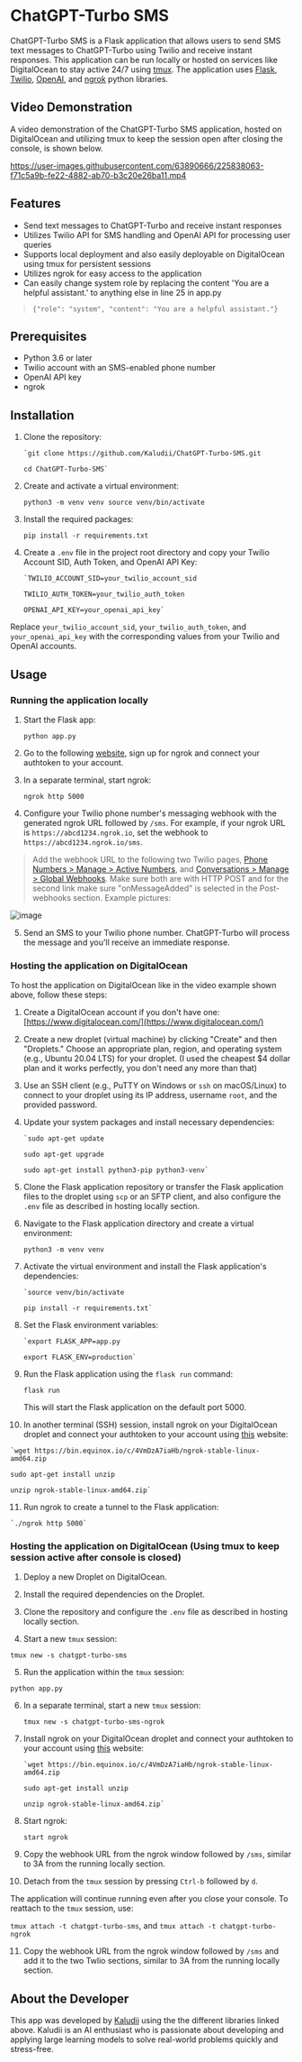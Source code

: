 


# ChatGPT-Turbo SMS

ChatGPT-Turbo SMS is a Flask application that allows users to send SMS text messages to ChatGPT-Turbo using Twilio and receive instant responses. This application can be run locally or hosted on services like DigitalOcean to stay active 24/7 using [tmux](https://github.com/tmux/tmux/wiki). The application uses [Flask](https://flask.palletsprojects.com/), [Twilio](https://www.twilio.com/), [OpenAI](https://openai.com/), and [ngrok](https://ngrok.com/) python libraries.

## Video Demonstration

A video demonstration of the ChatGPT-Turbo SMS application, hosted on DigitalOcean and utilizing tmux to keep the session open after closing the console, is shown below.

https://user-images.githubusercontent.com/63890666/225838063-f71c5a9b-fe22-4882-ab70-b3c20e26ba11.mp4


## Features

-   Send text messages to ChatGPT-Turbo and receive instant responses
-   Utilizes Twilio API for SMS handling and OpenAI API for processing user queries
-   Supports local deployment and also easily deployable on DigitalOcean using tmux for persistent sessions
-   Utilizes ngrok for easy access to the application
-   Can easily change system role by replacing the content 'You are a helpful assistant.' to anything else in line 25 in app.py
 > `{"role": "system", "content": "You are a helpful assistant."}`

## Prerequisites

-   Python 3.6 or later
-   Twilio account with an SMS-enabled phone number
-   OpenAI API key
-   ngrok

## Installation

1.  Clone the repository:
    
    	`git clone https://github.com/Kaludii/ChatGPT-Turbo-SMS.git
    
    	cd ChatGPT-Turbo-SMS` 
    
2.  Create and activate a virtual environment:
    
    `python3 -m venv venv
    source venv/bin/activate` 
    
3.  Install the required packages:
    
    `pip install -r requirements.txt` 
    
4.  Create a `.env` file in the project root directory and copy your Twilio Account SID, Auth Token, and OpenAI API Key:
    

	    `TWILIO_ACCOUNT_SID=your_twilio_account_sid
    
	    TWILIO_AUTH_TOKEN=your_twilio_auth_token
    
	    OPENAI_API_KEY=your_openai_api_key`

Replace `your_twilio_account_sid`, `your_twilio_auth_token`, and `your_openai_api_key` with the corresponding values from your Twilio and OpenAI accounts.

## Usage

### Running the application locally

1.  Start the Flask app:
    
    `python app.py` 
    
2.  Go to the following [website](https://dashboard.ngrok.com/get-started/setup), sign up for ngrok and connect your authtoken to your account.

3.  In a separate terminal, start ngrok:
    
    `ngrok http 5000` 
    
4.  Configure your Twilio phone number's messaging webhook with the generated ngrok URL followed by `/sms`. For example, if your ngrok URL is `https://abcd1234.ngrok.io`, set the webhook to `https://abcd1234.ngrok.io/sms`.
	
   > Add the webhook URL to the following two Twilio pages, [Phone Numbers > Manage > Active Numbers](https://console.twilio.com/us1/develop/phone-numbers/manage/incoming?frameUrl=/console/phone-numbers/incoming/), and [Conversations > Manage > Global Webhooks](https://console.twilio.com/us1/develop/conversations/manage/webhooks?frameUrl=/console/conversations/configuration/webhooks?x-target-region=us1). Make sure both are with HTTP POST and for the second link make sure "onMessageAdded" is selected in the Post-webhooks section. Example pictures:

![image](https://user-images.githubusercontent.com/63890666/225955417-c6c8f306-9f77-4497-bdd8-b8c7b382e6f6.png)
    
5.  Send an SMS to your Twilio phone number. ChatGPT-Turbo will process the message and you'll receive an immediate response.
    

### Hosting the application on DigitalOcean

To host the application on DigitalOcean like in the video example shown above, follow these steps:

1.  Create a DigitalOcean account if you don't have one: [https://www.digitalocean.com/](https://www.digitalocean.com/)
    
2.  Create a new droplet (virtual machine) by clicking "Create" and then "Droplets." Choose an appropriate plan, region, and operating system (e.g., Ubuntu 20.04 LTS) for your droplet. (I used the cheapest $4 dollar plan and it works perfectly, you don't need any more than that)
    
3.  Use an SSH client (e.g., PuTTY on Windows or `ssh` on macOS/Linux) to connect to your droplet using its IP address, username `root`, and the provided password.
    
4.  Update your system packages and install necessary dependencies:
    
	    `sudo apt-get update
    
	    sudo apt-get upgrade
    
	    sudo apt-get install python3-pip python3-venv` 
    
5.  Clone the Flask application repository or transfer the Flask application files to the droplet using `scp` or an SFTP client, and also configure the `.env` file as described in hosting locally section.
    
6.  Navigate to the Flask application directory and create a virtual environment:
    
    `python3 -m venv venv` 
    
7.  Activate the virtual environment and install the Flask application's dependencies:
    
	    `source venv/bin/activate
    
	    pip install -r requirements.txt` 
    
8.  Set the Flask environment variables:
    
	    `export FLASK_APP=app.py
    
	    export FLASK_ENV=production` 
    
9.  Run the Flask application using the `flask run` command:
    
    `flask run` 
    
    This will start the Flask application on the default port 5000.
    
10.  In another terminal (SSH) session, install ngrok on your DigitalOcean droplet and connect your authtoken to your account using [this](https://dashboard.ngrok.com/get-started/setup) website:
    
    `wget https://bin.equinox.io/c/4VmDzA7iaHb/ngrok-stable-linux-amd64.zip
    
    sudo apt-get install unzip
    
    unzip ngrok-stable-linux-amd64.zip` 
    
11.  Run ngrok to create a tunnel to the Flask application:
    
    `./ngrok http 5000`

### Hosting the application on DigitalOcean (Using tmux to keep session active after console is closed)

1.  Deploy a new Droplet on DigitalOcean.

2.  Install the required dependencies on the Droplet.

3.  Clone the repository and configure the `.env` file as described in hosting locally section.

4.  Start a new `tmux` session:

`tmux new -s chatgpt-turbo-sms` 

5.  Run the application within the `tmux` session:

`python app.py` 

6.  In a separate terminal, start a new `tmux` session:
    
    `tmux new -s chatgpt-turbo-sms-ngrok` 

7.  Install ngrok on your DigitalOcean droplet and connect your authtoken to your account using [this](https://dashboard.ngrok.com/get-started/setup) website:
    
	    `wget https://bin.equinox.io/c/4VmDzA7iaHb/ngrok-stable-linux-amd64.zip
    
	    sudo apt-get install unzip
    
	    unzip ngrok-stable-linux-amd64.zip` 

8.  Start ngrok:

    `start ngrok` 

9.  Copy the webhook URL from the ngrok window followed by `/sms`, similar to 3A from the running locally section.

10.  Detach from the `tmux` session by pressing `Ctrl-b` followed by `d`.

The application will continue running even after you close your console. To reattach to the `tmux` session, use:

`tmux attach -t chatgpt-turbo-sms`, and `tmux attach -t chatgpt-turbo-ngrok`

11.  Copy the webhook URL from the ngrok window followed by `/sms` and add it to the two Twlio sections, similar to 3A from the running locally section.

## About the Developer

This app was developed by [Kaludii](https://github.com/Kaludii) using the the different libraries linked above. Kaludii is an AI enthusiast who is passionate about developing and applying large learning models to solve real-world problems quickly and stress-free.
